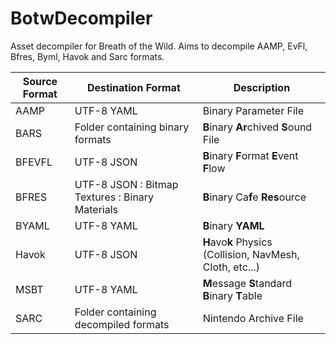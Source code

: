 # BotwDecompiler
Asset decompiler for Breath of the Wild. Aims to decompile AAMP, EvFl, Bfres, Byml, Havok and Sarc formats.


| Source Format | Destination Format | Description |
|---------------|--------------------|-------------|
|AAMP|UTF-8 YAML|Binary Parameter File|
|BARS|Folder containing binary formats|**B**inary **Ar**chived **S**ound File|
|BFEVFL|UTF-8 JSON|**B**inary **F**ormat **E**vent **F**low|
|BFRES|UTF-8 JSON : Bitmap Textures : Binary Materials|**B**inary Ca**f**e **Res**ource|
|BYAML|UTF-8 YAML|**B**inary **YAML**|
|Havok|UTF-8 JSON|**H**avo**k** Physics (Collision, NavMesh, Cloth, etc...)|
|MSBT|UTF-8 YAML|**M**essage **S**tandard **B**inary **T**able|
|SARC|Folder containing decompiled formats|Nintendo Archive File|
